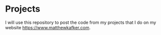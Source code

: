 # Projects

I will use this repository to post the code from my projects that I do on my website https://www.matthewkafker.com.
